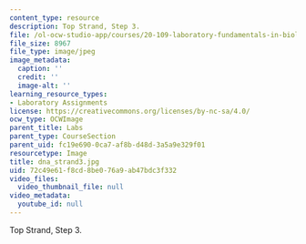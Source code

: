 ```yaml
---
content_type: resource
description: Top Strand, Step 3.
file: /ol-ocw-studio-app/courses/20-109-laboratory-fundamentals-in-biological-engineering-fall-2007/72c49e61f8cd8be076a9ab47bdc3f332_dna_strand3.jpg
file_size: 8967
file_type: image/jpeg
image_metadata:
  caption: ''
  credit: ''
  image-alt: ''
learning_resource_types:
- Laboratory Assignments
license: https://creativecommons.org/licenses/by-nc-sa/4.0/
ocw_type: OCWImage
parent_title: Labs
parent_type: CourseSection
parent_uid: fc19e690-0ca7-af8b-d48d-3a5a9e329f01
resourcetype: Image
title: dna_strand3.jpg
uid: 72c49e61-f8cd-8be0-76a9-ab47bdc3f332
video_files:
  video_thumbnail_file: null
video_metadata:
  youtube_id: null
---
```

Top Strand, Step 3.